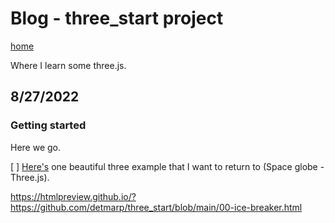 # Blog - three_start project
[home](../readme.md)

Where I learn some three.js.

## 8/27/2022
### Getting started
Here we go.

[ ] [Here's](https://codepen.io/isladjan/pen/bGpjZwN) one beautiful three example that I want to return to (Space globe - Three.js).

https://htmlpreview.github.io/?https://github.com/detmarp/three_start/blob/main/00-ice-breaker.html
